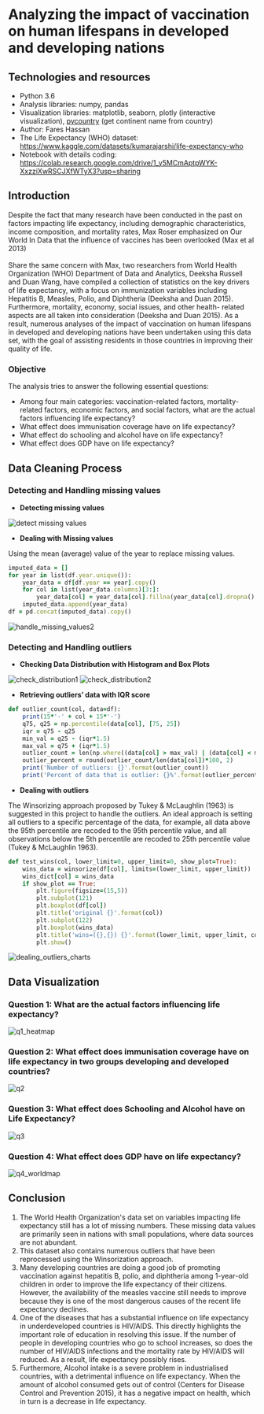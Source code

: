 # Analyzing the impact of vaccination on human lifespans in developed and developing nations
## Technologies and resources
- Python 3.6 
- Analysis libraries: numpy, pandas
- Visualization libraries: matplotlib, seaborn, plotly (interactive visualization), [pycountry](https://github.com/jefftune/pycountry-convert) (get continent name from country)
- Author: Fares Hassan
- The Life Expectancy (WHO) dataset: https://www.kaggle.com/datasets/kumarajarshi/life-expectancy-who
- Notebook with details coding: https://colab.research.google.com/drive/1_y5MCmAptpWYK-XxzziXwRSCJXfWTyX3?usp=sharing
## Introduction
Despite the fact that many research have been conducted in the past on factors impacting life expectancy, including demographic characteristics, income composition, and mortality rates, Max Roser emphasized on Our World In Data that the influence of vaccines has been overlooked (Max et al 2013)
<br/>
<br/>
Share the same concern with Max, two researchers from World Health Organization (WHO) Department of Data and Analytics, Deeksha Russell and Duan Wang, have compiled a collection of statistics on the key drivers of life expectancy, with a focus on immunization variables including Hepatitis B, Measles, Polio, and Diphtheria (Deeksha and Duan 2015). Furthermore, mortality, economy, social issues, and other health- related aspects are all taken into consideration (Deeksha and Duan 2015). As a result, numerous analyses of the impact of vaccination on human lifespans in developed and developing nations have been undertaken using this data set, with the goal of assisting residents in those countries in improving their quality of life.
### Objective
The analysis tries to answer the following essential questions:
- Among four main categories: vaccination-related factors, mortality-related factors, economic factors, and social factors, what are the actual factors
influencing life expectancy?
- What effect does immunisation coverage have on life expectancy?
- What effect do schooling and alcohol have on life expectancy?
- What effect does GDP have on life expectancy?
## Data Cleaning Process
### Detecting and Handling missing values
- **Detecting missing values**

![detect missing values](charts/detect_missing_values.png)
- **Dealing with Missing values**

Using the mean (average) value of the year to replace missing values.
```ruby
imputed_data = []
for year in list(df.year.unique()):
    year_data = df[df.year == year].copy()
    for col in list(year_data.columns)[3:]:
        year_data[col] = year_data[col].fillna(year_data[col].dropna().mean()).copy()
    imputed_data.append(year_data)
df = pd.concat(imputed_data).copy()
```
![handle_missing_values2](charts/handle_missing_values2.png)
### Detecting and Handling outliers
- **Checking Data Distribution with Histogram and Box Plots**

![check_distribution1](charts/check_distribution1.png)
![check_distribution2](charts/check_distribution2.png)

- **Retrieving outliers’ data with IQR score**
```ruby
def outlier_count(col, data=df):
    print(15*'-' + col + 15*'-')
    q75, q25 = np.percentile(data[col], [75, 25])
    iqr = q75 - q25
    min_val = q25 - (iqr*1.5)
    max_val = q75 + (iqr*1.5)
    outlier_count = len(np.where((data[col] > max_val) | (data[col] < min_val))[0])
    outlier_percent = round(outlier_count/len(data[col])*100, 2)
    print('Number of outliers: {}'.format(outlier_count))
    print('Percent of data that is outlier: {}%'.format(outlier_percent))
```
- **Dealing with outliers**

The Winsorizing approach proposed by Tukey & McLaughlin (1963) is suggested in this project to handle the outliers. An ideal approach is setting all outliers to a specific percentage of the data, for example, all data above the 95th percentile are recoded to the 95th percentile value, and all observations below the 5th percentile are recoded to 25th percentile value (Tukey & McLaughlin 1963).
```ruby
def test_wins(col, lower_limit=0, upper_limit=0, show_plot=True):
    wins_data = winsorize(df[col], limits=(lower_limit, upper_limit))
    wins_dict[col] = wins_data
    if show_plot == True:
        plt.figure(figsize=(15,5))
        plt.subplot(121)
        plt.boxplot(df[col])
        plt.title('original {}'.format(col))
        plt.subplot(122)
        plt.boxplot(wins_data)
        plt.title('wins=({},{}) {}'.format(lower_limit, upper_limit, col))
        plt.show()
```
![dealing_outliers_charts](charts/dealing_outliers_charts.png)
## Data Visualization
### Question 1: What are the actual factors influencing life expectancy?
![q1_heatmap](charts/heatmap.png)
### Question 2: What effect does immunisation coverage have on life expectancy in two groups developing and developed countries?
![q2](charts/q2.png)
### Question 3: What effect does Schooling and Alcohol have on Life Expectancy?
![q3](charts/q3.png)
### Question 4: What effect does GDP have on life expectancy?
![q4_worldmap](charts/q4_worldmap.png)
## Conclusion
1. The World Health Organization's data set on variables impacting life expectancy still has a lot of missing numbers. These missing data values are primarily seen in nations with small populations, where data sources are not abundant.
2. This dataset also contains numerous outliers that have been reprocessed using the Winsorization approach.
3. Many developing countries are doing a good job of promoting vaccination against hepatitis B, polio, and diphtheria among 1-year-old children in order to improve the life expectancy of their citizens. However, the availability of the measles vaccine still needs to improve because they is one of the most dangerous causes of the recent life expectancy declines.
4. One of the diseases that has a substantial influence on life expectancy in underdeveloped countries is HIV/AIDS. This directly highlights the important role of education in resolving this issue. If the number of people in developing countries who go to school increases, so does the number of HIV/AIDS infections and the mortality rate by HIV/AIDS will reduced. As a result, life expectancy possibly rises.
5. Furthermore, Alcohol intake is a severe problem in industrialised countries, with a detrimental influence on life expectancy. When the amount of alcohol consumed gets out of control (Centers for Disease Control and Prevention 2015), it has a negative impact on health, which in turn is a decrease in life expectancy.
